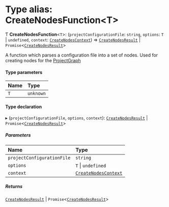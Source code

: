 # Type alias: CreateNodesFunction\<T\>

Ƭ **CreateNodesFunction**\<`T`\>: (`projectConfigurationFile`: `string`, `options`: `T` \| `undefined`, `context`: [`CreateNodesContext`](../../devkit/documents/CreateNodesContext)) => [`CreateNodesResult`](../../devkit/documents/CreateNodesResult) \| `Promise`\<[`CreateNodesResult`](../../devkit/documents/CreateNodesResult)\>

A function which parses a configuration file into a set of nodes.
Used for creating nodes for the [ProjectGraph](../../devkit/documents/ProjectGraph)

#### Type parameters

| Name | Type      |
| :--- | :-------- |
| `T`  | `unknown` |

#### Type declaration

▸ (`projectConfigurationFile`, `options`, `context`): [`CreateNodesResult`](../../devkit/documents/CreateNodesResult) \| `Promise`\<[`CreateNodesResult`](../../devkit/documents/CreateNodesResult)\>

##### Parameters

| Name                       | Type                                                              |
| :------------------------- | :---------------------------------------------------------------- |
| `projectConfigurationFile` | `string`                                                          |
| `options`                  | `T` \| `undefined`                                                |
| `context`                  | [`CreateNodesContext`](../../devkit/documents/CreateNodesContext) |

##### Returns

[`CreateNodesResult`](../../devkit/documents/CreateNodesResult) \| `Promise`\<[`CreateNodesResult`](../../devkit/documents/CreateNodesResult)\>
